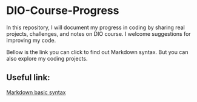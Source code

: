 # DIO-Course-Progress
In this repository, I will document my progress in coding by sharing real projects, challenges, and notes on DIO course. I welcome suggestions for improving my code.

Bellow is the link you can click to find out Markdown syntax. But you can also explore my coding projects.

## Useful link:

[Markdown basic syntax](https://www.markdownguide.org/basic-syntax/#overview)
